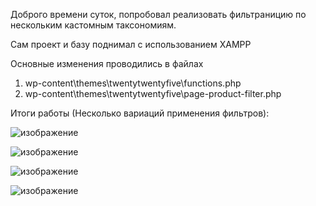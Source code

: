 Доброго времени суток, попробовал реализовать фильтраницию по нескольким кастомным таксономиям.

Сам проект и базу поднимал с использованием XAMPP

Основные изменения проводились в файлах 
1. wp-content\themes\twentytwentyfive\functions.php
2. wp-content\themes\twentytwentyfive\page-product-filter.php

Итоги работы (Несколько вариаций применения фильтров): 

![изображение](https://github.com/user-attachments/assets/d1c6ae32-2d63-4d1c-9fff-bbf0c014bef2)

![изображение](https://github.com/user-attachments/assets/6e907160-40e7-4967-97cb-a0bb062facf9)

![изображение](https://github.com/user-attachments/assets/b9c7dd91-792a-4f4c-b096-a15ee1551fdd)

![изображение](https://github.com/user-attachments/assets/caf384c9-1eba-42f7-bf9e-03ba1f9353cd)

